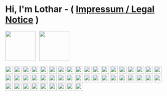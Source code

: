 # Hi, I'm Lothar - ( [Impressum / Legal Notice](https://github.com/lwieske/Impressum/) )

<p vertical-align: middle>
    <img src="https://upload.wikimedia.org/wikipedia/commons/7/7b/Sustainable_Development_Goal_13Climate.svg" height="96"/>
    &nbsp;
    <img src="https://huggingface.co/datasets/huggingface/brand-assets/resolve/main/hf-logo.svg" height="96"/>
</p>

<img src="https://img.shields.io/badge/Google_Colab-FFFFFF?logo=Google+Colab&logoColor=F9AB00" height="24"/> <img src="https://img.shields.io/badge/PyTorch-FFFFFF?&logo=PyTorch&logoColor=EE4C2C" height="24"/> <img src="https://img.shields.io/badge/Jupyter-FFFFFF?&logo=Jupyter&logoColor=F37626" height="24"/> <img src="https://img.shields.io/badge/Weights%26Biases-FFFFFF?logo=Weights+%26+Biases&logoColor=FFBE00" height="24"/> <img src="https://img.shields.io/badge/CNCF-FFFFFF?&logo=CNCF&logoColor=231F20" height="24"/> <img src="https://img.shields.io/badge/Open_Containers_Initiative-FFFFFF?&logo=Open+containers+initiative&logoColor=262261" height="24"/> <img src="https://img.shields.io/badge/containerd-FFFFFF?&logo=containerd&logoColor=575757" height="24"/> <img src="https://img.shields.io/badge/Vitess-FFFFFF?&logo=vitess&logoColor=F16728" height="24"/> <img src="https://img.shields.io/badge/NATS-FFFFFF?logo=NATS.io&logoColor=27AAE1" height="24"/> <img src="https://img.shields.io/badge/Serverless-FFFFFF?&logo=serverless&logoColor=FD5750" height="24"/> <img src="https://img.shields.io/badge/Azure_DevOps-FFFFFF?&logo=Azure+DevOps&logoColor=0078D7" height="24"/> <img src="https://img.shields.io/badge/Argo-FFFFFF?&logo=argo&logoColor=EF7B4D" height="24"/> <img src="https://img.shields.io/badge/Flux-FFFFFF?&logo=flux&logoColor=5468FF" height="24"/> <img src="https://img.shields.io/badge/Amazon_AWS-FFFFFF?logo=Amazon+AWS&logoColor=FF9900" height="24"/> <img src="https://img.shields.io/badge/Microsoft_Azure-FFFFFF?logo=Microsoft+Azure&logoColor=0078D4" height="24"/> <img src="https://img.shields.io/badge/Google_Cloud-FFFFFF?logo=Google+Cloud&logoColor=%234285F4" height="24"/> <img src="https://img.shields.io/badge/Golang-FFFFFF?logo=Go&logoColor=00A29C" height="24"/> <img src="https://img.shields.io/badge/Haskell-FFFFFF?logo=Haskell&logoColor=5D4F85" height="24"/> <img src="https://img.shields.io/badge/.NET-FFFFFF?logo=.NET&logoColor=512BD4" height="24"/> <img src="https://img.shields.io/badge/Python-white?logo=Python&logoColor=4B8BBE" height="24"/> <img src="https://img.shields.io/badge/Rust-FFFFFF?logo=Rust&logoColor=000000" height="24"/> <img src="https://img.shields.io/badge/Scala-FFFFFF?logo=Scala&logoColor=DC322F" height="24"/> <img src="https://img.shields.io/badge/GitHub-FFFFFF?logo=GitHub&logoColor=181717" height="24"/> <img src="https://img.shields.io/badge/Linux-FFFFFF?logo=Linux&logoColor=FCC624" height="24"/> <img src="https://img.shields.io/badge/NVIDIA-FFFFFF?logo=NVIDIA&logoColor=76B900" height="24"/> <img src="https://img.shields.io/badge/Apple-FFFFFF?logo=Apple&logoColor=000000" height="24"/> <img src="https://img.shields.io/badge/Arm-FFFFFF?logo=Arm&logoColor=0091BD" height="24"/> <img src="https://img.shields.io/badge/Redis-FFFFFF?&logo=Redis&logoColor=DC382D" height="24"/> <img src="https://img.shields.io/badge/Apache_Cassandra-FFFFFF?logo=Apache+cassandra&logoColor=1287B1" height="24"/> <img src="https://img.shields.io/badge/MongoDB-FFFFFF?&logo=MongoDB&logoColor=47A236" height="24"/> <img src="https://img.shields.io/badge/Neo4j-FFFFFF?&logo=Neo4j&logoColor=4581C3" height="24"/> <img src="https://img.shields.io/badge/RabbitMQ-FFFFFF?&logo=RabbitMQ&logoColor=FF6600" height="24"/> <img src="https://img.shields.io/badge/Apache_Kafka-FFFFFF?&logo=Apache+kafka&logoColor=231F20" height="24"/> <img src="https://img.shields.io/badge/Apache_RocketMQ-FFFFFF?&logo=Apache+rocketmq&logoColor=D77310" height="24"/> <img src="https://img.shields.io/badge/Commerzbank-FFFFFF?logo=Commerzbank&logoColor=FBB809" height="24"/> <img src="https://img.shields.io/badge/Daimler-FFFFFF?logo=Daimler&logoColor=444444" height="24"/> <img src="https://img.shields.io/badge/Deutsche_Bahn-FFFFFF?logo=Deutsche+Bahn&logoColor=F01414" height="24"/> <img src="https://img.shields.io/badge/Deutsche_Bank-FFFFFF?logo=Deutsche+Bank&logoColor=0018A8" height="24"/> <img src="https://img.shields.io/badge/DHL-FFFFFF?logo=DHL&logoColor=FFCC00" height="24"/> <img src="https://img.shields.io/badge/IBM-FFFFFF?logo=IBM&logoColor=052FAD" height="24"/> <img src="https://img.shields.io/badge/Lufthansa-FFFFFF?logo=Lufthansa&logoColor=05164D" height="24"/> <img src="https://img.shields.io/badge/Microsoft-FFFFFF?logo=Microsoft&logoColor=5E5E5E" height="24"/> <img src="https://img.shields.io/badge/Blender-FFFFFF?logo=Blender&logoColor=EA7600" height="24"/> <img src="https://img.shields.io/badge/LinkedIn-FFFFFF?logo=LinkedIn&logoColor=0A66C2" height="24"/> <img src="https://img.shields.io/badge/Speaker_Deck-FFFFFF?logo=Speaker+Deck&logoColor=009287" height="24"/>
